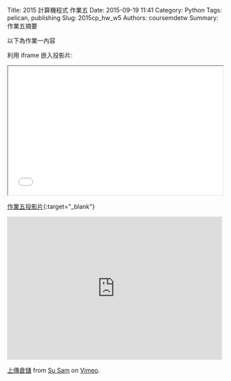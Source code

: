 Title: 2015 計算機程式 作業五
Date: 2015-09-19 11:41
Category: Python
Tags: pelican, publishing
Slug: 2015cp_hw_w5
Authors: coursemdetw
Summary: 作業五摘要

以下為作業一內容

利用 iframe 嵌入投影片:

<iframe src="40423137_cp_w5_p.html" width="500" height="300"></iframe>

[作業五投影片](40423137_cp_w5_p.html){:target="_blank"}


<iframe src="https://player.vimeo.com/video/145991138" width="500" height="333" frameborder="0" webkitallowfullscreen mozallowfullscreen allowfullscreen></iframe> <p><a href="https://vimeo.com/145991138">上傳倉儲</a> from <a href="https://vimeo.com/user45924793">Su Sam</a> on <a href="https://vimeo.com">Vimeo</a>.</p>